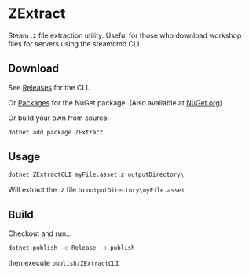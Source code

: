 # ZExtract

Steam .z file extraction utility.  Useful for those who download workshop files for servers using the steamcmd CLI.

## Download

See [Releases](https://github.com/davidruhmann/ZExtract/releases) for the CLI.

Or [Packages](https://github.com/davidruhmann/ZExtract/packages) for the NuGet package. (Also available at [NuGet.org](https://www.nuget.org/packages/ZExtract/))

Or build your own from source.

```bash
dotnet add package ZExtract
```

## Usage

```bash
dotnet ZExtractCLI myFile.asset.z outputDirectory\
```

Will extract the .z file to `outputDirectory\myFile.asset`

## Build

Checkout and run...

```bash
dotnet publish -c Release -o publish
```

then execute `publish/ZExtractCLI`
